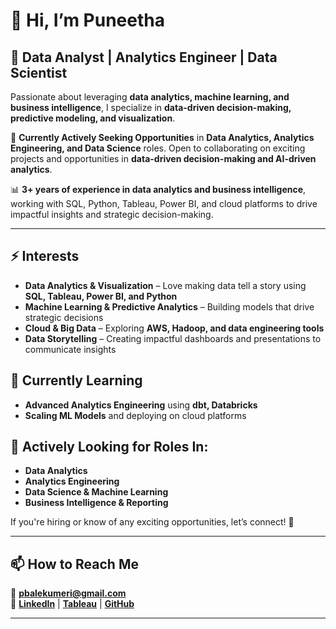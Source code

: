 # 👋 Hi, I’m Puneetha 
## 🚀 Data Analyst | Analytics Engineer | Data Scientist  

Passionate about leveraging **data analytics, machine learning, and business intelligence**, I specialize in **data-driven decision-making, predictive modeling, and visualization**.  

🎯 **Currently Actively Seeking Opportunities** in **Data Analytics, Analytics Engineering, and Data Science** roles. Open to collaborating on exciting projects and opportunities in **data-driven decision-making and AI-driven analytics**.  

📊 **3+ years of experience in data analytics and business intelligence**, working with SQL, Python, Tableau, Power BI, and cloud platforms to drive impactful insights and strategic decision-making.  

---

## ⚡ Interests  
- **Data Analytics & Visualization** – Love making data tell a story using **SQL, Tableau, Power BI, and Python**  
- **Machine Learning & Predictive Analytics** – Building models that drive strategic decisions  
- **Cloud & Big Data** – Exploring **AWS, Hadoop, and data engineering tools**  
- **Data Storytelling** – Creating impactful dashboards and presentations to communicate insights  

## 🌱 Currently Learning  
- **Advanced Analytics Engineering** using **dbt, Databricks**  
- **Scaling ML Models** and deploying on cloud platforms  

## 💼 Actively Looking for Roles In:  
- **Data Analytics**  
- **Analytics Engineering**  
- **Data Science & Machine Learning**  
- **Business Intelligence & Reporting**  

If you're hiring or know of any exciting opportunities, let’s connect! 📩  

---

## 📫 How to Reach Me  
📧 **[pbalekumeri@gmail.com](mailto:pbalekumeri@gmail.com)**  
🔗 **[LinkedIn](https://www.linkedin.com/in/puneetha-b)** | **[Tableau](https://public.tableau.com/app/profile/puneetha)** | **[GitHub](https://github.com/puneetha-369)**  

---

